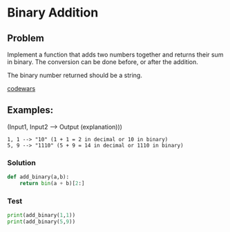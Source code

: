 # Binary Addition
## Problem

Implement a function that adds two numbers together and returns their sum in binary. The conversion can be done before, or after the addition.

The binary number returned should be a string.

[codewars](https://www.codewars.com/kata/551f37452ff852b7bd000139)

## Examples:
(Input1, Input2 --> Output (explanation)))
```
1, 1 --> "10" (1 + 1 = 2 in decimal or 10 in binary)
5, 9 --> "1110" (5 + 9 = 14 in decimal or 1110 in binary)
```

### Solution
```python
def add_binary(a,b):
    return bin(a + b)[2:]
```

### Test
```python
print(add_binary(1,1))
print(add_binary(5,9))
```